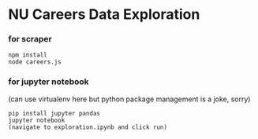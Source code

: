# NU Careers Data Exploration

### for scraper
```
npm install
node careers.js
```
### for jupyter notebook

(can use virtualenv here but python package management is a joke, sorry)
```
pip install jupyter pandas
jupyter notebook
(navigate to exploration.ipynb and click run)
```